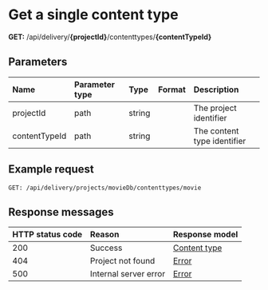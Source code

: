# Get a single content type

**GET:** /api/delivery/**{projectId}**/contenttypes/**{contentTypeId}**

## Parameters

| Name | Parameter type | Type | Format | Description |
|:-|:-|:-|:-|:-|
| projectId | path | string | | The project identifier |
| contentTypeId | path | string | | The content type identifier |

## Example request

```http
GET: /api/delivery/projects/movieDb/contenttypes/movie
```

## Response messages

| HTTP status code | Reason | Response model |
|:-|:-|:-|
| 200 | Success | [Content type](/model/content-type.md) |
| 404 | Project not found | [Error](/model/errors.md) |
| 500 | Internal server error | [Error](/model/errors.md) |
